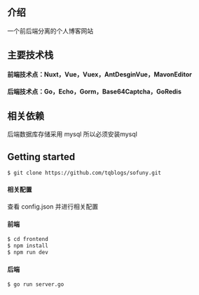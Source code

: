 
## 介绍
一个前后端分离的个人博客网站

## 主要技术栈
#### 前端技术点：Nuxt，Vue，Vuex，AntDesginVue，MavonEditor
#### 后端技术点：Go，Echo，Gorm，Base64Captcha，GoRedis

## 相关依赖 
后端数据库存储采用 mysql 所以必须安装mysql

## Getting started
```bash
$ git clone https://github.com/tqblogs/sofuny.git
```
#### 相关配置
查看 config.json 并进行相关配置

#### 前端
```bash
$ cd frontend
$ npm install 
$ npm run dev
```

#### 后端
```bash
$ go run server.go
```
